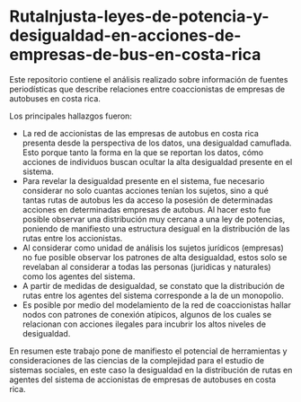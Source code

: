 # RutaInjusta-leyes-de-potencia-y-desigualdad-en-acciones-de-empresas-de-bus-en-costa-rica
Este repositorio contiene el análisis realizado sobre información de fuentes periodísticas que describe relaciones entre coaccionistas de empresas de autobuses en costa rica.

Los principales hallazgos fueron:
- La red de accionistas de las empresas de autobus en costa rica presenta desde la perspectiva de los datos, una desigualdad camuflada. Esto porque tanto la forma en la que se reportan los datos, cómo acciones de individuos buscan ocultar la alta desigualdad presente en el sistema.
- Para revelar la desigualdad presente en el sistema, fue necesario considerar no solo cuantas acciones tenían los sujetos, sino a qué tantas rutas de autobus les da acceso la posesión de determinadas acciones en determinadas empresas de autobus. Al hacer esto fue posible observar una distribución muy cercana a una ley de potencias, poniendo de manifiesto una estructura desigual en la distribución de las rutas entre los accionistas.
- Al considerar como unidad de análisis los sujetos jurídicos (empresas) no fue posible observar los patrones de alta desigualdad, estos solo se revelaban al considerar a todas las personas (juridicas y naturales) como los agentes del sistema.
- A partir de medidas de desigualdad, se constato que la distribución de rutas entre los agentes del sistema corresponde a la de un monopolio.
- Es posible por medio del modelamiento de la red de coaccionistas hallar nodos con patrones de conexión atípicos, algunos de los cuales se relacionan con acciones ilegales para incubrir los altos niveles de desigualdad.

En resumen este trabajo pone de manifiesto el potencial de herramientas y consideraciones de las ciencias de la complejidad para el estudio de sistemas sociales, en este caso la desigualdad en la distribución de rutas en agentes del sistema de accionistas de empresas de autobuses en costa rica.
